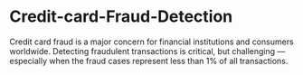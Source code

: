 # Credit-card-Fraud-Detection
Credit card fraud is a major concern for financial institutions and consumers worldwide. Detecting fraudulent transactions is critical, but challenging — especially when the fraud cases represent less than 1% of all transactions.
